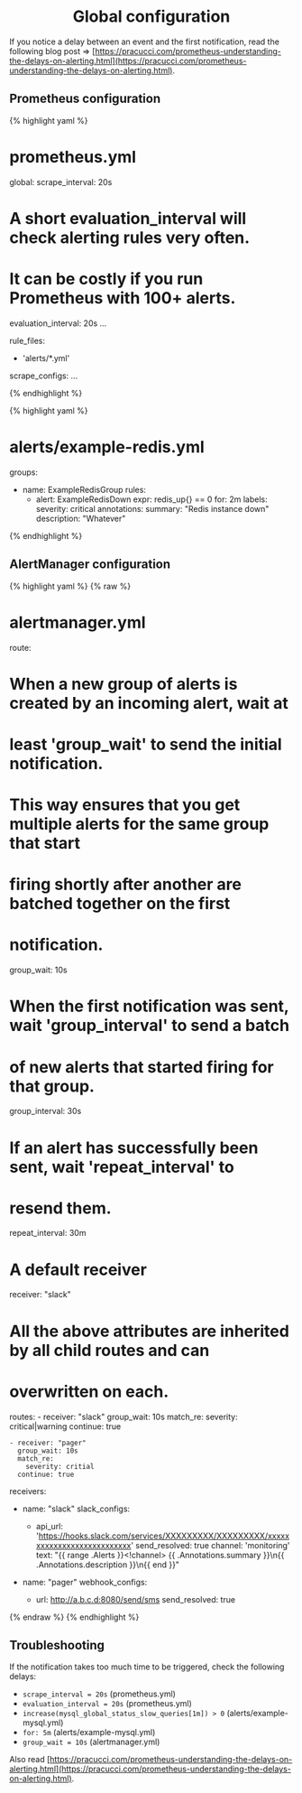 <h1 style="text-align: center;">
  Global configuration
</h1>

If you notice a delay between an event and the first notification, read the following blog post => [https://pracucci.com/prometheus-understanding-the-delays-on-alerting.html](https://pracucci.com/prometheus-understanding-the-delays-on-alerting.html).

## Prometheus configuration

{% highlight yaml %}
# prometheus.yml

global:
  scrape_interval: 20s

  # A short evaluation_interval will check alerting rules very often.
  # It can be costly if you run Prometheus with 100+ alerts.
  evaluation_interval: 20s
  ...

rule_files:
  - 'alerts/*.yml'

scrape_configs:
  ...

{% endhighlight %}

{% highlight yaml %}
# alerts/example-redis.yml

groups:

- name: ExampleRedisGroup
  rules:
  - alert: ExampleRedisDown
    expr: redis_up{} == 0
    for: 2m
    labels:
      severity: critical
    annotations:
      summary: "Redis instance down"
      description: "Whatever"

{% endhighlight %}

## AlertManager configuration

{% highlight yaml %}
{% raw %}
# alertmanager.yml

route:
  # When a new group of alerts is created by an incoming alert, wait at
  # least 'group_wait' to send the initial notification.
  # This way ensures that you get multiple alerts for the same group that start
  # firing shortly after another are batched together on the first
  # notification.
  group_wait: 10s

  # When the first notification was sent, wait 'group_interval' to send a batch
  # of new alerts that started firing for that group.
  group_interval: 30s

  # If an alert has successfully been sent, wait 'repeat_interval' to
  # resend them.
  repeat_interval: 30m

  # A default receiver
  receiver: "slack"

  # All the above attributes are inherited by all child routes and can
  # overwritten on each.
  routes:
    - receiver: "slack"
      group_wait: 10s
      match_re:
        severity: critical|warning
      continue: true

    - receiver: "pager"
      group_wait: 10s
      match_re:
        severity: critial
      continue: true

receivers:
  - name: "slack"
    slack_configs:
      - api_url: 'https://hooks.slack.com/services/XXXXXXXXX/XXXXXXXXX/xxxxxxxxxxxxxxxxxxxxxxxxxxx'
        send_resolved: true
        channel: 'monitoring'
        text: "{{ range .Alerts }}<!channel> {{ .Annotations.summary }}\n{{ .Annotations.description }}\n{{ end }}"

  - name: "pager"
    webhook_configs:
      - url: http://a.b.c.d:8080/send/sms
        send_resolved: true

{% endraw %}
{% endhighlight %}

## Troubleshooting

If the notification takes too much time to be triggered, check the following delays:
- `scrape_interval = 20s` (prometheus.yml)
- `evaluation_interval = 20s` (prometheus.yml)
- `increase(mysql_global_status_slow_queries[1m]) > 0` (alerts/example-mysql.yml)
- `for: 5m` (alerts/example-mysql.yml)
- `group_wait = 10s` (alertmanager.yml)

Also read [https://pracucci.com/prometheus-understanding-the-delays-on-alerting.html](https://pracucci.com/prometheus-understanding-the-delays-on-alerting.html).
